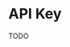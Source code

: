 # API Key

<!--
https://www.stewright.me/2021/03/add-header-api-key-to-nestjs-rest-api/
https://medium.com/@Dee_Mayoor/apikey-authentication-for-nestjs-using-passport-js-6db467fc31f7

https://medium.com/@alpercitak/nest-js-authenticate-with-both-api-key-and-jwt-4a22bf7b3049

https://github.com/andrechristikan/ack-nestjs-boilerplate/tree/main/src/common/api-key

https://github.com/sterletskyi/nodejs-pet/blob/d12749f15474ffc682c7eb9aad9b9316dadcf316/src/common/guards/api.guard.ts

https://stackoverflow.com/questions/72238595/how-to-secure-a-rest-api-with-an-api-key
-->

TODO
